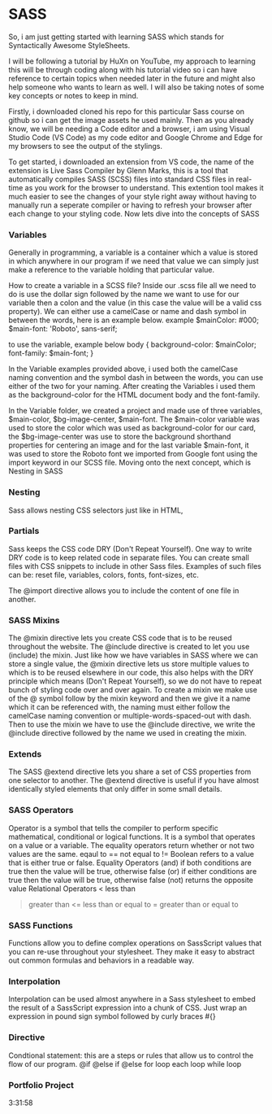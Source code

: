 # SASS
So, i am just getting started with learning SASS which stands for Syntactically Awesome StyleSheets.

I will be following a tutorial by HuXn on YouTube, my approach to learning this will be through coding along with his tutorial video so i can have reference to certain topics when needed later in the future and might also help someone who wants to learn as well. I will also be taking notes of some key concepts or notes to keep in mind.

Firstly, i downloaded cloned his repo for this particular Sass course on github so i can get the image assets he used mainly. Then as you already know, we will be needing a Code editor and a browser, i am using Visual Studio Code (VS Code) as my code editor and Google Chrome and Edge for my browsers to see the output of the stylings.

To get started, i downloaded an extension from VS code, the name of the extension is Live Sass Compiler by Glenn Marks, this is a tool that automatically compiles SASS (SCSS) files into standard CSS files in real-time as you work for the browser to understand. This extention tool makes it much easier to see the changes of your style right away without having to manually run a seperate compiler or having to refresh your browser after each change to your styling code.
Now lets dive into the concepts of SASS

### Variables
Generally in programming, a variable is a container which a value is stored in which anywhere in our program if we need that value we can simply just make a reference to the variable holding that particular value.

How to create a variable in a SCSS file?
Inside our .scss file all we need to do is use the dollar sign followed by the name we want to use for our variable then a colon and the value (in this case the value will be a valid css property).
We can either use a camelCase or name and dash symbol in between the words, here is an example below.
example
$mainColor: #000;
$main-font: 'Roboto', sans-serif;

to use the variable, example below
body {
    background-color: $mainColor;
    font-family: $main-font;
}

In the Variable examples provided above, i used both the camelCase naming convention and the symbol dash in between the words, you can use either of the two for your naming. After creating the Variables i used them as the background-color for the HTML document body and the font-family.

In the Variable folder, we created a project and made use of three variables, $main-color, $bg-image-center, $main-font. The $main-color variable was used to store the color which was used as background-color for our card, the $bg-image-center was use to store the background shorthand properties for centering an image and for the last variable $main-font, it was used to store the Roboto font we imported from Google font using the import keyword in our SCSS file.
Moving onto the next concept, which is Nesting in SASS

### Nesting
Sass allows nesting CSS selectors just like in HTML, 

### Partials
Sass keeps the CSS code DRY (Don't Repeat Yourself). One way to write DRY code is to keep related code in separate files. You can create small files with CSS snippets to include in other Sass files.
Examples of such files can be: reset file, variables, colors, fonts, font-sizes, etc.

The @import directive allows you to include the content of one file in another.


### SASS Mixins
The @mixin directive lets you create CSS code that is to be reused throughout the website.
The @include directive is created to let you use (include) the mixin.
Just like how we have variables in SASS where we can store a single value, the @mixin directive lets us store multiple values to which is to be reused elsewhere in our code, this also helps with the DRY principle which means (Don't Repeat Yourself), so we do not have to repeat bunch of styling code over and over again.
To create a mixin we make use of the @ symbol follow by the mixin keyword and then we give it a name which it can be referenced with, the naming must either follow the camelCase naming convention or multiple-words-spaced-out with dash.
Then to use the mixin we have to use the @include directive, we write the @include directive followed by the name we used in creating the mixin.


### Extends
The SASS @extend directive lets you share a set of CSS properties from one selector to another.
The @extend directive is useful if you have almost identically styled elements that only differ in some small details.


### SASS Operators
Operator is a symbol that tells the compiler to perform specific mathematical, conditional or logical functions. It is a symbol that operates on a value or a variable.
The equality operators return whether or not two values are the same.
eqaul to ==
not equal to !=
Boolean refers to a value that is either true or false.
Equality Operators
(and) if both conditions are true then the value will be true, otherwise false
(or) if either conditions are true then the value will be true, otherwise false
(not) returns the opposite value
Relational Operators
< less than
> greater than
<= less than or equal to
>= greater than or equal to



### SASS Functions
Functions allow you to define complex operations on SassScript values that you can re-use throughout your stylesheet.
They make it easy to abstract out common formulas and behaviors in a readable way.



### Interpolation
Interpolation can be used almost anywhere in a Sass stylesheet to embed the result of a SassScript expression into a chunk of CSS. Just wrap an expression in pound sign symbol followed by curly braces #{}



### Directive
Condtional statement: this are a steps or rules that allow us to control the flow of our program.
@if
@else if
@else
for loop
each loop
while loop



### Portfolio Project
3:31:58